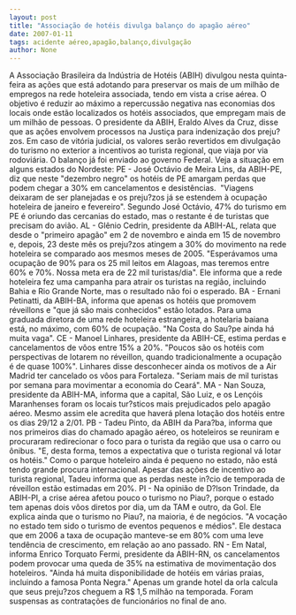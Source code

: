 ```yaml
---
layout: post
title: "Associação de hotéis divulga balanço do apagão aéreo"
date: 2007-01-11
tags: acidente aéreo,apagão,balanço,divulgação
author: None
---
```

A Associação Brasileira da Indústria de Hotéis (ABIH) divulgou nesta quinta-feira as ações que está adotando para preservar os mais de um milhão de empregos na rede hoteleira associada, tendo em vista a crise aérea. O objetivo é reduzir ao máximo a repercussão negativa nas economias dos locais onde estão localizados os hotéis associados, que empregam mais de um milhão de pessoas.
O presidente da ABIH, Eraldo Alves da Cruz, disse que as ações envolvem processos na Justiça para indenização dos preju?zos. 
Em caso de vitória judicial, os valores serão revertidos em divulgação do turismo no exterior a incentivos ao turista regional, que viaja por via rodoviária. 
O balanço já foi enviado ao governo Federal. 
Veja a situação em alguns estados do Nordeste:
PE - José Octávio de Meira Lins, da ABIH-PE, diz que neste \"dezembro negro\" os hotéis de PE amargam perdas que podem chegar a 30% em cancelamentos e desistências.&nbsp; \"Viagens deixaram de ser planejadas e os preju?zos já se estendem à ocupação hoteleira de janeiro e fevereiro\". Segundo José Octávio, 47% do turismo em PE é oriundo das cercanias do estado, mas o restante é de turistas que precisam do avião.
AL - Glênio Cedrin, presidente da ABIH-AL, relata que desde o \"primeiro apagão\" em 2 de novembro e ainda em 15 de novembro e, depois, 23 deste mês os preju?zos atingem a 30% do movimento na rede hoteleira se comparado aos mesmos meses de 2005. \"Esperávamos uma ocupação de 90% para os 25 mil leitos em Alagoas, mas teremos entre 60% e 70%. Nossa meta era de 22 mil turistas/dia\". Ele informa que a rede hoteleira fez uma campanha para atrair os turistas na região, incluindo Bahia e Rio Grande Norte, mas o resultado não foi o esperado.
BA - Ernani Petinatti, da ABIH-BA, informa que apenas os hotéis que promovem réveillons e \"que já são mais conhecidos\" estão lotados. Para uma graduada diretora de uma rede hoteleira estrangeira, a hotelaria baiana está, no máximo, com 60% de ocupação. \"Na Costa do Sau?pe ainda há muita vaga\".
CE - Manoel Linhares, presidente da ABIH-CE, estima perdas e cancelamentos de vôos entre 15% a 20%. \"Poucos são os hotéis com perspectivas de lotarem no réveillon, quando tradicionalmente a ocupação é de quase 100%\". Linhares disse desconhecer ainda os motivos de a Air Madrid ter cancelado os vôos para Fortaleza. \"Seriam mais de mil turistas por semana para movimentar a economia do Ceará\".
MA - Nan Souza, presidente da ABIH-MA, informa que a capital, São Luiz, e os Lençóis Maranhenses foram os locais tur?sticos mais prejudicados pelo apagão aéreo. Mesmo assim ele acredita que haverá plena lotação dos hotéis entre os dias 29/12 a 2/01.
PB - Tadeu Pinto, da ABIH da Para?ba, informa que nos primeiros dias do chamado apagão aéreo, os hoteleiros se reuniram e procuraram redirecionar o foco para o turista da região que usa o carro ou ônibus. \"E, desta forma, temos a expectativa que o turista regional vá lotar os hotéis.\" Como o parque hoteleiro ainda é pequeno no estado, não está tendo grande procura internacional. Apesar das ações de incentivo ao turista regional, Tadeu informa que as perdas neste in?cio de temporada de réveillon estão estimadas em 20%.
PI - Na opinião de D?lson Trindade, da ABIH-PI, a crise aérea afetou pouco o turismo no Piau?, porque o estado tem apenas dois vôos diretos por dia, um da TAM e outro, da Gol. Ele explica ainda que o turismo no Piau?, na maioria, é de negócios. \"A vocação no estado tem sido o turismo de eventos pequenos e médios\". Ele destaca que em 2006 a taxa de ocupação manteve-se em 80% com uma leve tendência de crescimento, em relação ao ano passado. 
RN - Em Natal, informa Enrico Torquato Fermi, presidente da ABIH-RN, os cancelamentos podem provocar uma queda de 35% na estimativa de movimentação dos hoteleiros. \"Ainda há muita disponibilidade de hotéis em várias praias, incluindo a famosa Ponta Negra.\" Apenas um grande hotel da orla calcula que seus preju?zos cheguem a R$ 1,5 milhão na temporada.&nbsp;Foram suspensas as contratações de funcionários no final de ano. 